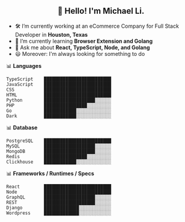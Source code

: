 <h2 align="center">👋 Hello! I'm Michael Li.</h2>

- 🛠 I’m currently working at an eCommerce Company for Full Stack Developer in **Houston, Texas**
- 🚀 I’m currently learning **Browser Extension and Golang**
- 💬 Ask me about **React, TypeScript, Node, and Golang**
- 😃 Moreover: I'm always looking for something to do

📊 **Languages**
```text
TypeScript    █████████████████████████
JavaScript    █████████████████████████
CSS           █████████████████████████
HTML          █████████████████████████
Python        ███████████████████░░░░░░
PHP           ████████████████░░░░░░░░░
Go            ████████████░░░░░░░░░░░░░
Dark          ████████████░░░░░░░░░░░░░
```

📊 **Database**
```
PostgreSQL    █████████████████████████
MySQL         ███████████████████░░░░░░
MongoDB       ███████████████████░░░░░░
Redis         ████████████████░░░░░░░░░
Clickhouse    ████████████░░░░░░░░░░░░░
```

📊 **Frameworks / Runtimes / Specs**
```
React         █████████████████████████
Node          █████████████████████████
GraphQL       ███████████████████░░░░░░
REST          ███████████████████░░░░░░
Django        █████████████░░░░░░░░░░░░
Wordpress     █████████████░░░░░░░░░░░░

```
